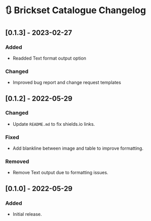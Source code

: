 # :arrows_clockwise: Brickset Catalogue Changelog

## [0.1.3] - 2023-02-27
### Added
- Readded Text format output option

### Changed
- Improved bug report and change request templates

## [0.1.2] - 2022-05-29

### Changed
- Update `README.md` to fix shields.io links.
### Fixed
- Add blankline between image and table to improve formatting.

### Removed
- Remove Text output due to formatting issues.
## [0.1.0] - 2022-05-29
### Added
- Initial release.